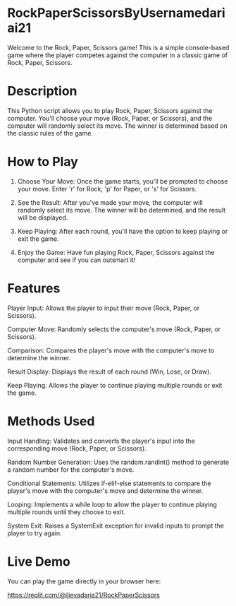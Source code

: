 # RockPaperScissorsByUsernamedariai21
Welcome to the Rock, Paper, Scissors game! This is a simple console-based game where the player competes against the computer in a classic game of Rock, Paper, Scissors.

# Description
This Python script allows you to play Rock, Paper, Scissors against the computer. You'll choose your move (Rock, Paper, or Scissors), and the computer will randomly select its move. The winner is determined based on the classic rules of the game.

# How to Play

1. Choose Your Move: Once the game starts, you'll be prompted to choose your move. Enter 'r' for Rock, 'p' for Paper, or 's' for Scissors.

2. See the Result: After you've made your move, the computer will randomly select its move. The winner will be determined, and the result will be displayed.

3. Keep Playing: After each round, you'll have the option to keep playing or exit the game.

4. Enjoy the Game: Have fun playing Rock, Paper, Scissors against the computer and see if you can outsmart it!

# Features

Player Input: Allows the player to input their move (Rock, Paper, or Scissors).

Computer Move: Randomly selects the computer's move (Rock, Paper, or Scissors).

Comparison: Compares the player's move with the computer's move to determine the winner.

Result Display: Displays the result of each round (Win, Lose, or Draw).

Keep Playing: Allows the player to continue playing multiple rounds or exit the game.

# Methods Used
Input Handling: Validates and converts the player's input into the corresponding move (Rock, Paper, or Scissors). 

Random Number Generation: Uses the random.randint() method to generate a random number for the computer's move.

Conditional Statements: Utilizes if-elif-else statements to compare the player's move with the computer's move and determine the winner.

Looping: Implements a while loop to allow the player to continue playing multiple rounds until they choose to exit.

System Exit: Raises a SystemExit exception for invalid inputs to prompt the player to try again.

# Live Demo
You can play the game directly in your browser here:

https://replit.com/@ilievadaria21/RockPaperScissors
